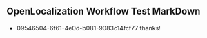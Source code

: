 ## OpenLocalization Workflow Test MarkDown
* 09546504-6f61-4e0d-b081-9083c14fcf77 thanks!

<!--HONumber=Jul16_HO5-->


